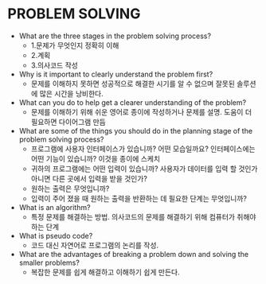 # PROBLEM SOLVING

- What are the three stages in the problem solving process?
  - 1.문제가 무엇인지 정확히 이해
  - 2.계획
  - 3.의사코드 작성
- Why is it important to clearly understand the problem first?
  - 문제를 이해하지 못하면 성공적으로 해결한 시기를 알 수 없으며 잘못된 솔루션에 많은 시간을 낭비한다.
- What can you do to help get a clearer understanding of the problem?
  - 문제를 이해하기 위해 쉬운 영어로 종이에 작성하거나 문제를 설명. 도움이 더 필요하면 다이어그램 만듬
- What are some of the things you should do in the planning stage of the problem solving process?
  - 프로그램에 사용자 인터페이스가 있습니까? 어떤 모습일까요? 인터페이스에는 어떤 기능이 있습니까? 이것을 종이에 스케치
  - 귀하의 프로그램에는 어떤 입력이 있습니까? 사용자가 데이터를 입력 할 것인가 아니면 다른 곳에서 입력을 받을 것인가?
  - 원하는 출력은 무엇입니까?
  - 입력이 주어 졌을 때 원하는 출력을 반환하는 데 필요한 단계는 무엇입니까?
- What is an algorithm?
  - 특정 문제를 해결하는 방법. 의사코드의 문제를 해결하기 위해 컴퓨터가 취해야 하는 단계
- What is pseudo code?
  - 코드 대신 자연어로 프로그램의 논리를 작성.
- What are the advantages of breaking a problem down and solving the smaller problems?
  - 복잡한 문제를 쉽게 해결하고 이해하기 쉽게 만든다.
